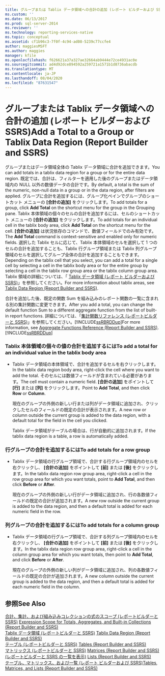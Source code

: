 ```yaml
---
title: グループまたは Tablix データ領域への合計の追加 (レポート ビルダーおよび SSRS) | Microsoft Docs
ms.custom: ''
ms.date: 06/13/2017
ms.prod: sql-server-2014
ms.reviewer: ''
ms.technology: reporting-services-native
ms.topic: conceptual
ms.assetid: cf1b96c3-7f0f-4c94-ad08-5239c77ccfe4
author: maggiesMSFT
ms.author: maggies
manager: kfile
ms.openlocfilehash: f626621a37a327ae32664ab9444e72ce4931ac0e
ms.sourcegitcommit: ad4d92dce894592a259721a1571b1d8736abacdb
ms.translationtype: MT
ms.contentlocale: ja-JP
ms.lasthandoff: 08/04/2020
ms.locfileid: "87631547"
---
```

# <a name="add-a-total-to-a-group-or-tablix-data-region-report-builder-and-ssrs"></a><span data-ttu-id="8cadc-102">グループまたは Tablix データ領域への合計の追加 (レポート ビルダーおよび SSRS)</span><span class="sxs-lookup"><span data-stu-id="8cadc-102">Add a Total to a Group or Tablix Data Region (Report Builder and SSRS)</span></span>
  <span data-ttu-id="8cadc-103">グループまたはデータ領域全体の Tablix データ領域に合計を追加できます。</span><span class="sxs-lookup"><span data-stu-id="8cadc-103">You can add totals in a tablix data region for a group or for the entire data region.</span></span> <span data-ttu-id="8cadc-104">既定では、合計は、フィルターを適用した後のグループまたはデータ領域内の NULL 以外の数値データの合計です。</span><span class="sxs-lookup"><span data-stu-id="8cadc-104">By default, a total is the sum of the numeric, non-null data in a group or in the data region, after filters are applied.</span></span> <span data-ttu-id="8cadc-105">グループに合計を追加するには、グループ化ペインでグループのショートカット メニューの **[合計の追加]** をクリックします。</span><span class="sxs-lookup"><span data-stu-id="8cadc-105">To add totals for a group, click **Add Total** on the shortcut menu for the group in the Grouping pane.</span></span> <span data-ttu-id="8cadc-106">Tablix 本体領域の個々のセルの合計を追加するには、セルのショートカット メニューの **[合計の追加]** をクリックします。</span><span class="sxs-lookup"><span data-stu-id="8cadc-106">To add totals for an individual cell in the tablix body area, click **Add Total** on the shortcut menu for the cell.</span></span> <span data-ttu-id="8cadc-107">**[合計の追加]** は状況依存のコマンドで、数値フィールドでのみ有効です。</span><span class="sxs-lookup"><span data-stu-id="8cadc-107">The **Add Total** command is context-sensitive and enabled only for numeric fields.</span></span> <span data-ttu-id="8cadc-108">選択した Tablix セルに応じて、Tablix 本体領域のセルを選択して 1 つのセルの合計を追加することも、Tablix 行グループ領域または Tablix 列グループ領域のセルを選択してグループ全体の合計を追加することもできます。</span><span class="sxs-lookup"><span data-stu-id="8cadc-108">Depending on the tablix cell that you select, you can add a total for a single cell by selecting a cell in the tablix body area or for the entire group by selecting a cell in the tablix row group area or the tablix column group area.</span></span> <span data-ttu-id="8cadc-109">Tablix 領域の詳細については、「 [Tablix データ領域 &#40;レポート ビルダーおよび SSRS&#41;](../tablix-data-region-report-builder-and-ssrs.md)」を参照してください。</span><span class="sxs-lookup"><span data-stu-id="8cadc-109">For more information about tablix areas, see [Tablix Data Region &#40;Report Builder and SSRS&#41;](../tablix-data-region-report-builder-and-ssrs.md).</span></span>  
  
 <span data-ttu-id="8cadc-110">合計を追加した後、既定の関数 Sum を組み込みのレポート関数の一覧に含まれる別の集計関数に変更できます。</span><span class="sxs-lookup"><span data-stu-id="8cadc-110">After you add a total, you can change the default function Sum to a different aggregate function from the list of built-in report functions.</span></span> <span data-ttu-id="8cadc-111">詳細については、「[集計関数リファレンス &#40;レポートビルダーと SSRS&#41;](report-builder-functions-aggregate-functions-reference.md)」を参照してください。[!INCLUDE[ssRBRDDup](../../includes/ssrbrddup-md.md)]</span><span class="sxs-lookup"><span data-stu-id="8cadc-111">For more information, see [Aggregate Functions Reference &#40;Report Builder and SSRS&#41;](report-builder-functions-aggregate-functions-reference.md).[!INCLUDE[ssRBRDDup](../../includes/ssrbrddup-md.md)]</span></span>  
  
### <a name="to-add-a-total-for-an-individual-value-in-the-tablix-body-area"></a><span data-ttu-id="8cadc-112">Tablix 本体領域の個々の値の合計を追加するには</span><span class="sxs-lookup"><span data-stu-id="8cadc-112">To add a total for an individual value in the tablix body area</span></span>  
  
-   <span data-ttu-id="8cadc-113">Tablix データ領域の本体領域で、合計を追加するセルを右クリックします。</span><span class="sxs-lookup"><span data-stu-id="8cadc-113">In the tablix data region body area, right-click the cell where you want to add the total.</span></span> <span data-ttu-id="8cadc-114">そのセルには数値フィールドが含まれている必要があります。</span><span class="sxs-lookup"><span data-stu-id="8cadc-114">The cell must contain a numeric field.</span></span> <span data-ttu-id="8cadc-115">**[合計の追加]** をポイントして **[行]** または **[列]** をクリックします。</span><span class="sxs-lookup"><span data-stu-id="8cadc-115">Point to **Add Total**, and then click **Row** or **Column**.</span></span>  
  
     <span data-ttu-id="8cadc-116">現在のグループの外側の新しい行または列がデータ領域に追加され、クリックしたセルのフィールドの既定の合計が表示されます。</span><span class="sxs-lookup"><span data-stu-id="8cadc-116">A new row or column outside the current group is added to the data region, with a default total for the field in the cell you clicked.</span></span>  
  
     <span data-ttu-id="8cadc-117">Tablix データ領域がテーブルの場合は、行が自動的に追加されます。</span><span class="sxs-lookup"><span data-stu-id="8cadc-117">If the tablix data region is a table, a row is automatically added.</span></span>  
  
### <a name="to-add-totals-for-a-row-group"></a><span data-ttu-id="8cadc-118">行グループの合計を追加するには</span><span class="sxs-lookup"><span data-stu-id="8cadc-118">To add totals for a row group</span></span>  
  
-   <span data-ttu-id="8cadc-119">Tablix データ領域の行グループ領域で、合計する行グループ領域内のセルを右クリックし、 **[合計の追加]** をポイントして **[前]** または **[後]** をクリックします。</span><span class="sxs-lookup"><span data-stu-id="8cadc-119">In the tablix data region row group area, right-click a cell in the row group area for which you want totals, point to **Add Total**, and then click **Before** or **After**.</span></span>  
  
     <span data-ttu-id="8cadc-120">現在のグループの外側の新しい行がデータ領域に追加され、行の各数値フィールドの既定の合計が追加されます。</span><span class="sxs-lookup"><span data-stu-id="8cadc-120">A new row outside the current group is added to the data region, and then a default total is added for each numeric field in the row.</span></span>  
  
### <a name="to-add-totals-for-a-column-group"></a><span data-ttu-id="8cadc-121">列グループの合計を追加するには</span><span class="sxs-lookup"><span data-stu-id="8cadc-121">To add totals for a column group</span></span>  
  
-   <span data-ttu-id="8cadc-122">Tablix データ領域の行グループ領域で、合計する列グループ領域内のセルを右クリックし、 **[合計の追加]** をポイントして **[前]** または **[後]** をクリックします。</span><span class="sxs-lookup"><span data-stu-id="8cadc-122">In the tablix data region row group area, right-click a cell in the column group area for which you want totals, then point to **Add Total**, and click **Before** or **After**.</span></span>  
  
     <span data-ttu-id="8cadc-123">現在のグループの外側の新しい列がデータ領域に追加され、列の各数値フィールドの既定の合計が追加されます。</span><span class="sxs-lookup"><span data-stu-id="8cadc-123">A new column outside the current group is added to the data region, and then a default total is added for each numeric field in the column.</span></span>  
  
## <a name="see-also"></a><span data-ttu-id="8cadc-124">参照</span><span class="sxs-lookup"><span data-stu-id="8cadc-124">See Also</span></span>  
 <span data-ttu-id="8cadc-125">[合計、集計、および組み込みコレクションの式のスコープ &#40;レポートビルダーと SSRS&#41;](expression-scope-for-totals-aggregates-and-built-in-collections.md) </span><span class="sxs-lookup"><span data-stu-id="8cadc-125">[Expression Scope for Totals, Aggregates, and Built-in Collections &#40;Report Builder and SSRS&#41;](expression-scope-for-totals-aggregates-and-built-in-collections.md) </span></span>  
 <span data-ttu-id="8cadc-126">[Tablix データ領域 &#40;レポートビルダーと SSRS&#41;](../tablix-data-region-report-builder-and-ssrs.md) </span><span class="sxs-lookup"><span data-stu-id="8cadc-126">[Tablix Data Region &#40;Report Builder and SSRS&#41;](../tablix-data-region-report-builder-and-ssrs.md) </span></span>  
 <span data-ttu-id="8cadc-127">[テーブル &#40;レポートビルダーと SSRS&#41;](tables-report-builder-and-ssrs.md) </span><span class="sxs-lookup"><span data-stu-id="8cadc-127">[Tables &#40;Report Builder  and SSRS&#41;](tables-report-builder-and-ssrs.md) </span></span>  
 <span data-ttu-id="8cadc-128">[マトリックス &#40;レポートビルダーと SSRS&#41;](create-a-matrix-report-builder-and-ssrs.md) </span><span class="sxs-lookup"><span data-stu-id="8cadc-128">[Matrices &#40;Report Builder and SSRS&#41;](create-a-matrix-report-builder-and-ssrs.md) </span></span>  
 <span data-ttu-id="8cadc-129">[&#40;レポートビルダーと SSRS の一覧を表示&#41;](create-invoices-and-forms-with-lists-report-builder-and-ssrs.md) </span><span class="sxs-lookup"><span data-stu-id="8cadc-129">[Lists &#40;Report Builder and SSRS&#41;](create-invoices-and-forms-with-lists-report-builder-and-ssrs.md) </span></span>  
 [<span data-ttu-id="8cadc-130">テーブル、マトリックス、および一覧 &#40;レポート ビルダーおよび SSRS&#41;</span><span class="sxs-lookup"><span data-stu-id="8cadc-130">Tables, Matrices, and Lists &#40;Report Builder and SSRS&#41;</span></span>](tables-matrices-and-lists-report-builder-and-ssrs.md)  
  
  
